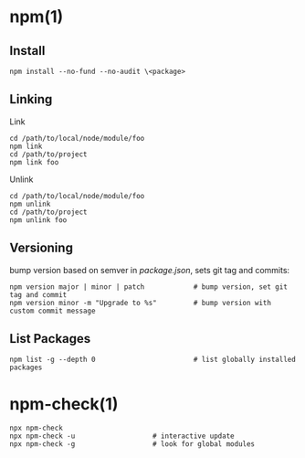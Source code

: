 # npm(1)

## Install

    npm install --no-fund --no-audit \<package>

## Linking

  Link

    cd /path/to/local/node/module/foo
    npm link
    cd /path/to/project
    npm link foo

  Unlink

    cd /path/to/local/node/module/foo
    npm unlink
    cd /path/to/project
    npm unlink foo

## Versioning

  bump version based on semver in _package.json_, sets git tag and commits:

    npm version major | minor | patch            # bump version, set git tag and commit
    npm version minor -m "Upgrade to %s"         # bump version with custom commit message

## List Packages

    npm list -g --depth 0                        # list globally installed packages

# npm-check(1)

    npx npm-check
    npx npm-check -u                   # interactive update
    npx npm-check -g                   # look for global modules
